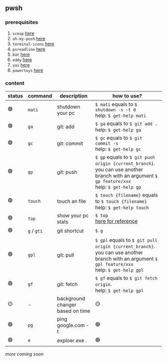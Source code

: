 ## pwsh

### prerequisites

1. `scoop` [here](https://scoop.sh/)
1. `oh-my-posh` [here](https://ohmyposh.dev/)
1. `terminal-icons` [here](https://github.com/devblackops/Terminal-Icons)
1. `psreadline` [here](https://github.com/PowerShell/PSReadLine)
1. `bat` [here](https://terminaltrove.com/bat/)
1. `eddy` [here](https://github.com/70sh1/eddy)
1. `yai` [here](https://github.com/ekkinox/yai)
1. `powertoys` [here](https://github.com/microsoft/PowerToys)

### content

| status | command | description                      | how to use?                                                                                                                                       |
| ------ | ------- | -------------------------------- | ------------------------------------------------------------------------------------------------------------------------------------------------- |
| 🟢     | `mati`  | shutdown your pc                 | `$ mati` equals to `$ shutdown -s -t 0`<br>help: `$ get-help mati`                                                                                |
| 🟢     | `ga`    | git: add                         | `$ ga` equals to `$ git add .`<br>help: `$ get-help ga`                                                                                           |
| 🟢     | `gc`    | git: commit                      | `$ gc` equals to `$ git commit -s`<br>help: `$ get-help gc`                                                                                       |
| 🟢     | `gp`    | git: push                        | `$ gp` equals to `$ git push origin {current_branch}`. you can use another branch with an argument `$ gp feature/xxx`<br>help: `$ get-help gp`    |
| 🟢     | `touch` | touch an file                    | `$ touch {filename}` equals to `$ touch {filename}` <br>help: `$ get-help touch`                                                                  |
| 🟢     | `top`   | show your pc stats               | `$ top` <br> [here for reference](https://yvez.be/2019/09/01/lets-create-top-for-powershell/)                                                     |
| 🟢     | `g` / `gti`     | git shortcut                     | `$ g`                                                                                                                                             |
| 🟢     | `gpl`   | git: pull                        | `$ gpl` equals to `$ git pull origin {current_branch}`. you can use another branch with an argument `$ gpl feature/xxx`<br>help: `$ get-help gpl` |
| 🟢     | `gf`    | git: fetch                       | `$ gf` equals to `$ git fetch origin`. <br>help: `$ get-help gpl`                                                                                 |
| 🟡     | -       | background changer based on time | 🟡                                                                                                                                                |
| 🟢     | `pg`    | ping google.com -t               | 🟢                                                                                                                                                |
| 🟢     | `e`     | exploer.exe .                    | 🟢                                                                                                                                                |

_more coming soon_
